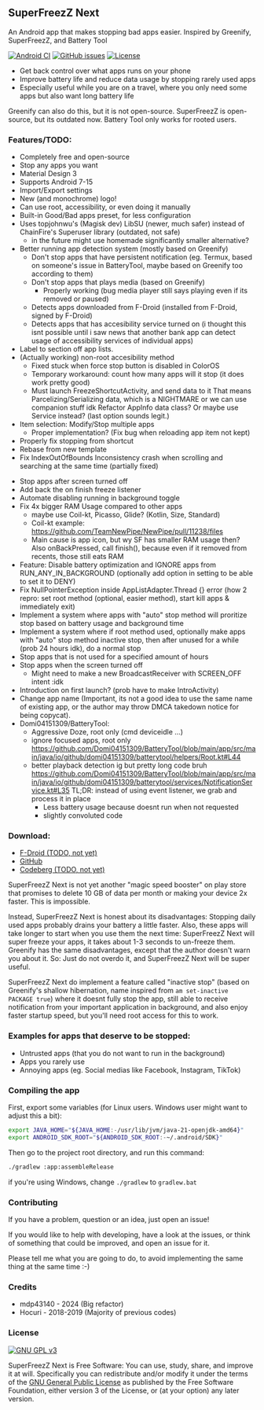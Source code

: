 ## SuperFreezZ Next
An Android app that makes stopping bad apps easier.
Inspired by Greenify, SuperFreezZ, and Battery Tool

[![Android CI](https://github.com/mdp43140/SuperFreezZ_Next/actions/workflows/android.yml/badge.svg?branch=main)](https://github.com/mdp43140/SuperFreezZ_Next/actions/workflows/android.yml)
[![GitHub issues](https://img.shields.io/github/issues/mdp43140/SuperFreezZ_Next)](/issues)
[![License](https://img.shields.io/github/license/mdp43140/SuperFreezZ_Next)](/blob/master/LICENSE)

+ Get back control over what apps runs on your phone
+ Improve battery life and reduce data usage by stopping rarely used apps
+ Especially useful while you are on a travel, where you only need some apps but also want long battery life

Greenify can also do this, but it is not open-source.
SuperFreezZ is open-source, but its outdated now.
Battery Tool only works for rooted users.

### Features/TODO:
+ Completely free and open-source
+ Stop any apps you want
+ Material Design 3
+ Supports Android 7-15
+ Import/Export settings
+ New (and monochrome) logo!
+ Can use root, accessibility, or even doing it manually
+ Built-in Good/Bad apps preset, for less configuration
+ Uses topjohnwu's (Magisk dev) LibSU (newer, much safer)
	instead of ChainFire's Superuser library (outdated, not safe)
	- in the future might use homemade significantly smaller alternative?
+ Better running app detection system (mostly based on Greenify)
	+ Don't stop apps that have persistent notification (eg. Termux, based on
		someone's issue in BatteryTool, maybe based on Greenify too according to them)
	+ Don't stop apps that plays media (based on Greenify)
		- Properly working (bug media player still says playing even if its removed or paused)
	+ Detects apps downloaded from F-Droid (installed from F-Droid, signed by F-Droid)
	- Detects apps that has accesibility service turned on
		(i thought this isnt possible until i saw news that another bank
		app can detect usage of accessibility services of individual apps)
+ Label to section off app lists.
+ (Actually working) non-root accesibility method
	+ Fixed stuck when force stop button is disabled in ColorOS
	+ Temporary workaround: count how many apps will it stop (it does work pretty good)
	- Must launch FreezeShortcutActivity, and send data to it
		That means Parcelizing/Serializing data, which is a NIGHTMARE
		or we can use companion stuff idk
		Refactor AppInfo data class?
		Or maybe use Service instead? (last option sounds legit.)
+ Item selection: Modify/Stop multiple apps
	- Proper implementation? (Fix bug when reloading app item not kept)
+ Properly fix stopping from shortcut
+ Rebase from new template
+ Fix IndexOutOfBounds Inconsistency crash when scrolling and searching at the same time (partially fixed)
- Stop apps after screen turned off
- Add back the on finish freeze listener
- Automate disabling running in background toggle
- Fix 4x bigger RAM Usage compared to other apps
	- maybe use Coil-kt, Picasso, Glide? (Kotlin, Size, Standard)
	- Coil-kt example: https://github.com/TeamNewPipe/NewPipe/pull/11238/files
	- Main cause is app icon, but wy SF has smaller RAM usage then? Also onBackPressed,
		call finish(), because even if it removed from recents, those still eats RAM
- Feature: Disable battery optimization and IGNORE apps from RUN_ANY_IN_BACKGROUND
	(optionally add option in setting to be able to set it to DENY)
- Fix NullPointerException inside AppListAdapter.Thread {} error (how 2 repro:
	set root method (optional, easier method), start kill apps & immediately exit)
- Implement a system where apps with "auto" stop method will
	proritize stop based on battery usage and background time
- Implement a system where if root method used, optionally make apps
	with "auto" stop method inactive stop, then after unused for
	a while (prob 24 hours idk), do a normal stop
- Stop apps that is not used for a specified amount of hours
- Stop apps when the screen turned off
	- Might need to make a new BroadcastReceiver with SCREEN_OFF intent :idk
- Introduction on first launch? (prob have to make IntroActivity)
- Change app name (Important, its not a good idea to use the same name of
	existing app, or the author may throw DMCA takedown notice for being copycat).
- Domi04151309/BatteryTool:
	- Aggressive Doze, root only (cmd deviceidle ...)
	- ignore focused apps, root only
		https://github.com/Domi04151309/BatteryTool/blob/main/app/src/main/java/io/github/domi04151309/batterytool/helpers/Root.kt#L44
	- better playback detection ig
		but pretty long code bruh
		https://github.com/Domi04151309/BatteryTool/blob/main/app/src/main/java/io/github/domi04151309/batterytool/services/NotificationService.kt#L35
		TL;DR: instead of using event listener, we grab and process it in place
		+ Less battery usage because doesnt run when not requested
		- slightly convoluted code

### Download:
- [F-Droid (TODO, not yet)](https://f-droid.org/packages/io.mdp43140.superfreeze_next)
- [GitHub](https://github.com/mdp43140/SuperFreezZ_Next)
- [Codeberg (TODO, not yet)](https://codeberg.org/mdp43140/SuperFreezZ_Next)

SuperFreezZ Next is not yet another "magic speed booster" on play store that promises to
delete 10 GB of data per month or making your device 2x faster. This is impossible.

Instead, SuperFreezZ Next is honest about its disadvantages:
Stopping daily used apps probably drains your battery a little faster.
Also, these apps will take longer to start when you use them the next time:
SuperFreezZ Next will super freeze your apps, it takes about 1-3 seconds to un-freeze them.
Greenify has the same disadvantages, except that the author doesn't warn you about it.
So: Just do not overdo it, and SuperFreezZ Next will be super useful.

SuperFreezZ Next do implement a feature called "inactive stop"
(based on Greenify's shallow hibernation, name inspired from `am set-inactive PACKAGE true`)
where it doesnt fully stop the app, still able to receive notification from
your important application in background, and also enjoy faster startup speed,
but you'll need root access for this to work.

### Examples for apps that deserve to be stopped:
 * Untrusted apps (that you do not want to run in the background)
 * Apps you rarely use
 * Annoying apps (eg. Social medias like Facebook, Instagram, TikTok)

### Compiling the app
First, export some variables (for Linux users. Windows user might want to adjust this a bit):

```bash
export JAVA_HOME="${JAVA_HOME:-/usr/lib/jvm/java-21-openjdk-amd64}"
export ANDROID_SDK_ROOT="${ANDROID_SDK_ROOT:-~/.android/SDK}"
```

Then go to the project root directory, and run this command:

```bash
./gradlew :app:assembleRelease
```

if you're using Windows, change `./gradlew` to `gradlew.bat`

### Contributing

If you have a problem, question or an idea, just open an issue!

If you would like to help with developing, have a look at the issues, or think of something that could be improved, and open an issue for it.

Please tell me what you are going to do, to avoid implementing the same thing at the same time :-)

### Credits
- mdp43140 - 2024 (Big refactor)
- Hocuri - 2018-2019 (Majority of previous codes)

### License
[![GNU GPL v3](https://www.gnu.org/graphics/gplv3-127x51.png)](https://www.gnu.org/licenses/gpl-3.0.en.html)

SuperFreezZ Next is Free Software: You can use, study, share, and improve it at
will. Specifically you can redistribute and/or modify it under the terms of the
[GNU General Public License](https://www.gnu.org/licenses/gpl.html) as
published by the Free Software Foundation, either version 3 of the License, or
(at your option) any later version.
